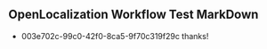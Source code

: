 ## OpenLocalization Workflow Test MarkDown
* 003e702c-99c0-42f0-8ca5-9f70c319f29c thanks!

<!--HONumber=Jul16_HO2-->



